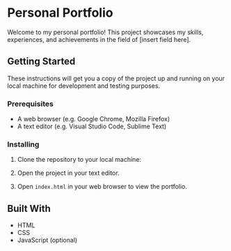 # Personal Portfolio

Welcome to my personal portfolio! This project showcases my skills, experiences, and achievements in the field of [insert field here]. 

## Getting Started

These instructions will get you a copy of the project up and running on your local machine for development and testing purposes.

### Prerequisites

- A web browser (e.g. Google Chrome, Mozilla Firefox)
- A text editor (e.g. Visual Studio Code, Sublime Text)

### Installing

1. Clone the repository to your local machine:



2. Open the project in your text editor.

3. Open `index.html` in your web browser to view the portfolio.

## Built With

- HTML
- CSS
- JavaScript (optional)

